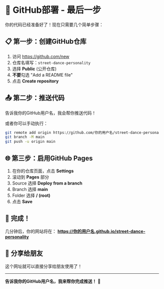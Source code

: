 # 🚀 GitHub部署 - 最后一步

你的代码已经准备好了！现在只需要几个简单步骤：

## 📋 第一步：创建GitHub仓库

1. 访问 https://github.com/new
2. 仓库名填写：`street-dance-personality`
3. 选择 **Public** (公开仓库)
4. **不要**勾选 "Add a README file"
5. 点击 **Create repository**

## 📤 第二步：推送代码

告诉我你的GitHub用户名，我会帮你推送代码！

或者你可以手动执行：

```bash
git remote add origin https://github.com/你的用户名/street-dance-personality.git
git branch -M main
git push -u origin main
```

## 🌐 第三步：启用GitHub Pages

1. 在你的仓库页面，点击 **Settings**
2. 滚动到 **Pages** 部分
3. Source 选择 **Deploy from a branch**
4. Branch 选择 **main**
5. Folder 选择 **/ (root)**
6. 点击 **Save**

## 🎉 完成！

几分钟后，你的网站将在：
**https://你的用户名.github.io/street-dance-personality**

## 📱 分享给朋友

这个网址就可以直接分享给朋友使用了！

---

**告诉我你的GitHub用户名，我来帮你完成推送！** 🚀